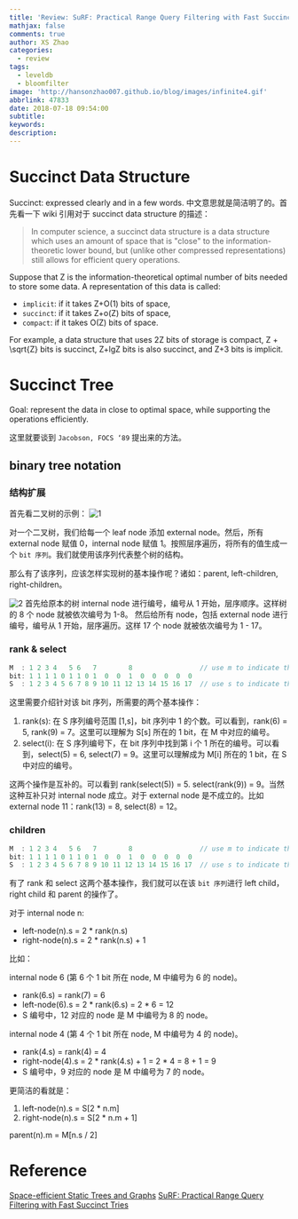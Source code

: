 ```yaml
---
title: 'Review: SuRF: Practical Range Query Filtering with Fast Succinct Tries'
mathjax: false
comments: true
author: XS Zhao
categories:
  - review
tags:
  - leveldb
  - bloomfilter
image: 'http://hansonzhao007.github.io/blog/images/infinite4.gif'
abbrlink: 47833
date: 2018-07-18 09:54:00
subtitle:
keywords:
description:
---
```


# Succinct Data Structure

Succinct: expressed clearly and in a few words. 中文意思就是简洁明了的。首先看一下 wiki 引用对于 succinct data structure 的描述：
> In computer science, a succinct data structure is a data structure which uses an amount of space that is "close" to the information-theoretic lower bound, but (unlike other compressed representations) still allows for efficient query operations.

Suppose that Z is the information-theoretical optimal number of bits needed to store some data. A representation of this data is called:

- `implicit`: if it takes Z+O(1) bits of space,
- `succinct`: if it takes Z+o(Z) bits of space,
- `compact`: if it takes O(Z) bits of space.

For example, a data structure that uses 2Z bits of storage is compact, Z + \sqrt{Z} bits is succinct,  Z+lgZ bits is also succinct, and Z+3 bits is implicit.

# Succinct Tree

Goal: represent the data in close to optimal space, while supporting the operations efficiently.

这里就要谈到 `Jacobson, FOCS ‘89` 提出来的方法。

## binary tree notation

### 结构扩展

首先看二叉树的示例：
![1](1.png)

对一个二叉树，我们给每一个 leaf node 添加 external node。然后，所有 external node 赋值 0，internal node 赋值 1。按照层序遍历，将所有的值生成一个 `bit 序列`。我们就使用该序列代表整个树的结构。

那么有了该序列，应该怎样实现树的基本操作呢？诸如：parent, left-children, right-children。

![2](2.png)
首先给原本的树 internal node 进行编号，编号从 1 开始，层序顺序。这样树的 8 个 node 就被依次编号为 1-8。
然后给所有 node，包括 external node 进行编号，编号从 1 开始，层序遍历。这样 17 个 node 就被依次编号为 1 - 17。

### rank & select

```c
M  : 1 2 3 4   5 6   7        8                 // use m to indicate the index
bit: 1 1 1 1 0 1 1 0 1  0  0  1  0  0  0  0  0
S  : 1 2 3 4 5 6 7 8 9 10 11 12 13 14 15 16 17  // use s to indicate the index
```

这里需要介绍针对该 bit 序列，所需要的两个基本操作：

1. rank(s): 在 S 序列编号范围 [1,s]，bit 序列中 1 的个数。可以看到，rank(6) = 5, rank(9) = 7。这里可以理解为 S[s] 所在的 1 bit，在 M 中对应的编号。
2. select(i): 在 S 序列编号下，在 bit 序列中找到第 i 个 1 所在的编号。可以看到，select(5) = 6, select(7) = 9。这里可以理解成为 M[i] 所在的 1 bit，在 S 中对应的编号。

这两个操作是互补的。可以看到 rank(select(5)) = 5. select(rank(9)) = 9。当然这种互补只对 internal node 成立。对于 external node 是不成立的。比如 external node 11：rank(13) = 8, select(8) = 12。

### children

```c
M  : 1 2 3 4   5 6   7        8                 // use m to indicate the index
bit: 1 1 1 1 0 1 1 0 1  0  0  1  0  0  0  0  0
S  : 1 2 3 4 5 6 7 8 9 10 11 12 13 14 15 16 17  // use s to indicate the index
```

有了 rank 和 select 这两个基本操作，我们就可以在该 `bit 序列`进行 left child，right child 和 parent 的操作了。

对于 internal node n:
- left-node(n).s  = 2 * rank(n.s)
- right-node(n).s = 2 * rank(n.s) + 1

比如：

internal node 6 (第 6 个 1 bit 所在 node, M 中编号为 6 的 node)。
- rank(6.s) = rank(7) = 6
- left-node(6).s = 2 \* rank(6.s) = 2 \* 6 = 12
- S 编号中，12 对应的 node 是 M 中编号为 8 的 node。

internal node 4 (第 4 个 1 bit 所在 node, M 中编号为 4 的 node)。
- rank(4.s) = rank(4) = 4
- right-node(4).s = 2 \* rank(4.s) + 1 = 2 \* 4 = 8 + 1 = 9
- S 编号中，9 对应的 node 是 M 中编号为 7 的 node。


更简洁的看就是：
1. left-node(n).s  = S[2 * n.m]
2. right-node(n).s = S[2 * n.m + 1]

parent(n).m     = M[n.s / 2]




# Reference
[Space-efficient Static Trees and Graphs](https://www.computer.org/csdl/proceedings/focs/1989/1982/00/063533.pdf)
[SuRF: Practical Range Query Filtering with Fast Succinct Tries](https://db.cs.cmu.edu/papers/2018/mod601-zhangA-hm.pdf)
